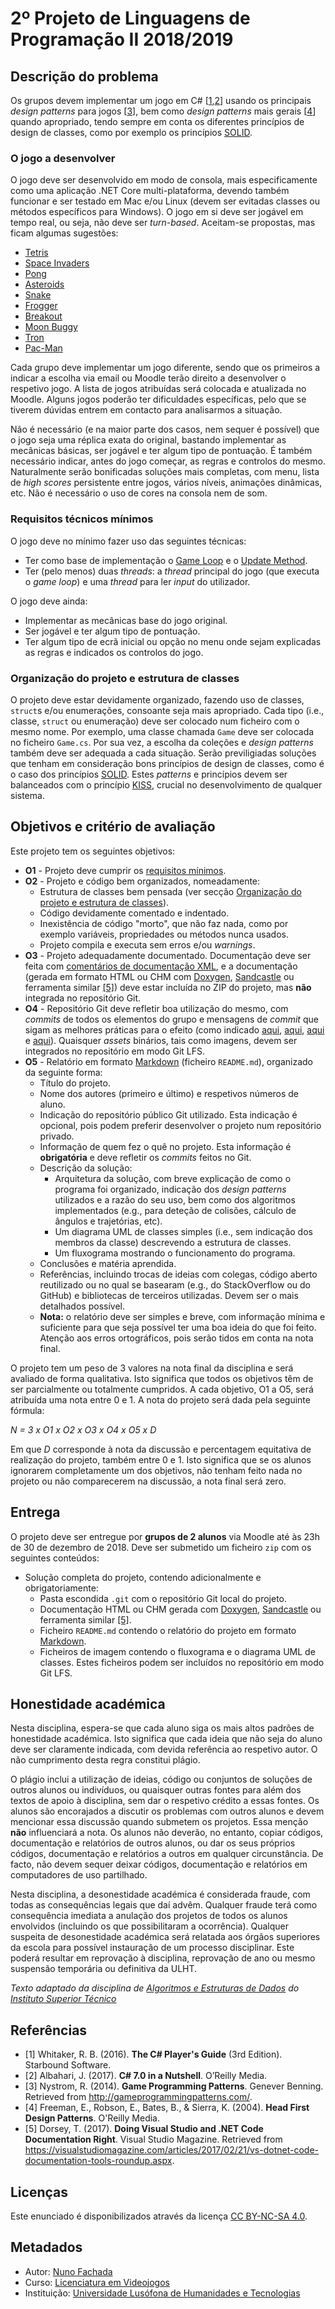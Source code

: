 <!--
2º Projeto de Linguagens de Programação II 2018/2019 (c) by Nuno Fachada

2º Projeto de Linguagens de Programação II 2018/2019 is licensed under a
Creative Commons Attribution-NonCommercial-ShareAlike 4.0 International License.

You should have received a copy of the license along with this
work. If not, see <http://creativecommons.org/licenses/by-nc-sa/4.0/>.
-->

# 2º Projeto de Linguagens de Programação II 2018/2019

## Descrição do problema

Os grupos devem implementar um jogo em C# \[[1][ref1],[2][ref2]\] usando os
principais *design patterns* para jogos \[[3][ref3]\], bem como *design
patterns* mais gerais \[[4][ref4]\] quando apropriado, tendo sempre em conta
os diferentes princípios de design de classes, como por exemplo os princípios
[SOLID][].

### O jogo a desenvolver

O jogo deve ser desenvolvido em modo de consola, mais especificamente como uma
aplicação .NET Core multi-plataforma, devendo também funcionar e ser testado em
Mac e/ou Linux (devem ser evitadas classes ou métodos específicos para Windows).
O jogo em si deve ser jogável em tempo real, ou seja, não deve ser *turn-based*.
Aceitam-se propostas, mas ficam algumas sugestões:

*   [Tetris][]
*   [Space Invaders][]
*   [Pong][]
*   [Asteroids][]
*   [Snake][]
*   [Frogger][]
*   [Breakout][]
*   [Moon Buggy][]
*   [Tron][]
*   [Pac-Man][]

Cada grupo deve implementar um jogo diferente, sendo que os primeiros a
indicar a escolha via email ou Moodle terão direito a desenvolver o respetivo
jogo. A lista de jogos atribuídas será colocada e atualizada no Moodle. Alguns
jogos poderão ter dificuldades específicas, pelo que se tiverem dúvidas entrem
em contacto para analisarmos a situação.

Não é necessário (e na maior parte dos casos, nem sequer é possível) que o jogo
seja uma réplica exata do original, bastando implementar as mecânicas básicas,
ser jogável e ter algum tipo de pontuação. É também necessário indicar, antes
do jogo começar, as regras e controlos do mesmo. Naturalmente serão bonificadas
soluções mais completas, com menu, lista de *high scores* persistente entre
jogos, vários níveis, animações dinâmicas, etc. Não é necessário o uso de cores
na consola nem de som.

<a name="reqmin"></a>

### Requisitos técnicos mínimos

O jogo deve no mínimo fazer uso das seguintes técnicas:

*   Ter como base de implementação o [Game Loop][] e o [Update Method][].
*   Ter (pelo menos) duas *threads*: a *thread* principal do jogo (que executa
    o *game loop*) e uma *thread* para ler *input* do utilizador.

O jogo deve ainda:

*   Implementar as mecânicas base do jogo original.
*   Ser jogável e ter algum tipo de pontuação.
*   Ter algum tipo de ecrã inicial ou opção no menu onde sejam explicadas as
    regras e indicados os controlos do jogo.

<a name="orgclasses"></a>

### Organização do projeto e estrutura de classes

O projeto deve estar devidamente organizado, fazendo uso de classes, `struct`s
e/ou enumerações, consoante seja mais apropriado. Cada tipo (i.e., classe,
`struct` ou enumeração) deve ser colocado num ficheiro com o mesmo nome. Por
exemplo, uma classe chamada `Game` deve ser colocada no ficheiro `Game.cs`. Por
sua vez, a escolha da coleções e *design patterns* também deve ser adequada a
cada situação. Serão previligiadas soluções que tenham em consideração bons
princípios de design de classes, como é o caso dos princípios [SOLID][]. Estes
*patterns* e princípios devem ser balanceados com o princípio [KISS][], crucial
no desenvolvimento de qualquer sistema.

<a name="objetivos"></a>

## Objetivos e critério de avaliação

Este projeto tem os seguintes objetivos:

*   **O1** - Projeto deve cumprir os [requisitos mínimos](#reqmin).
*   **O2** - Projeto e código bem organizados, nomeadamente:
    *   Estrutura de classes bem pensada (ver secção [Organização do projeto e
        estrutura de classes](#orgclasses)).
    *   Código devidamente comentado e indentado.
    *   Inexistência de código "morto", que não faz nada, como por exemplo
        variáveis, propriedades ou métodos nunca usados.
    *   Projeto compila e executa sem erros e/ou *warnings*.
*   **O3** - Projeto adequadamente documentado. Documentação deve ser feita com
    [comentários de documentação XML][XML], e a documentação (gerada em formato
    HTML ou CHM com [Doxygen][], [Sandcastle][] ou ferramenta similar
    [\[5\]][ref5]) deve estar incluída no ZIP do projeto, mas **não** integrada
    no repositório Git.
*   **O4** - Repositório Git deve refletir boa utilização do mesmo, com
    *commits* de todos os elementos do grupo e mensagens de *commit* que sigam
    as melhores práticas para o efeito (como indicado
    [aqui](https://chris.beams.io/posts/git-commit/),
    [aqui](https://gist.github.com/robertpainsi/b632364184e70900af4ab688decf6f53),
    [aqui](https://github.com/erlang/otp/wiki/writing-good-commit-messages) e
    [aqui](https://stackoverflow.com/questions/2290016/git-commit-messages-50-72-formatting)).
    Quaisquer *assets* binários, tais como imagens, devem ser integrados
    no repositório em modo Git LFS.
*   **O5** - Relatório em formato [Markdown][] (ficheiro `README.md`),
    organizado da seguinte forma:
    *   Título do projeto.
    *   Nome dos autores (primeiro e último) e respetivos números de aluno.
    *   Indicação do repositório público Git utilizado. Esta indicação é
        opcional, pois podem preferir desenvolver o projeto num repositório
        privado.
    *   Informação de quem fez o quê no projeto. Esta informação é
        **obrigatória** e deve refletir os *commits* feitos no Git.
    *   Descrição da solução:
        *   Arquitetura da solução, com breve explicação de como o programa foi
            organizado, indicação dos *design patterns* utilizados e a razão do
            seu uso, bem como dos algoritmos implementados (e.g., para deteção
            de colisões, cálculo de ângulos e trajetórias, etc).
        *   Um diagrama UML de classes simples (i.e., sem indicação dos
            membros da classe) descrevendo a estrutura de classes.
        *   Um fluxograma mostrando o funcionamento do programa.
    *   Conclusões e matéria aprendida.
    *   Referências, incluindo trocas de ideias com colegas, código aberto
        reutilizado ou no qual se basearam (e.g., do StackOverflow ou do GitHub)
        e bibliotecas de terceiros utilizadas. Devem ser o mais detalhados
        possível.
    *   **Nota:** o relatório deve ser simples e breve, com informação mínima e
        suficiente para que seja possível ter uma boa ideia do que foi feito.
        Atenção aos erros ortográficos, pois serão tidos em conta na nota
        final.

O projeto tem um peso de 3 valores na nota final da disciplina e será avaliado
de forma qualitativa. Isto significa que todos os objetivos têm de ser
parcialmente ou totalmente cumpridos. A cada objetivo, O1 a O5, será atribuída
uma nota entre 0 e 1. A nota do projeto será dada pela seguinte fórmula:

*N = 3 x O1 x O2 x O3 x O4 x O5 x D*

Em que *D* corresponde à nota da discussão e percentagem equitativa de
realização do projeto, também entre 0 e 1. Isto significa que se os alunos
ignorarem completamente um dos objetivos, não tenham feito nada no projeto ou
não comparecerem na discussão, a nota final será zero.

## Entrega

O projeto deve ser entregue por **grupos de 2 alunos** via Moodle até às 23h de
30 de dezembro de 2018. Deve ser submetido um ficheiro `zip` com os seguintes
conteúdos:

*   Solução completa do projeto, contendo adicionalmente e obrigatoriamente:
    *   Pasta escondida `.git` com o repositório Git local do projeto.
    *   Documentação HTML ou CHM gerada com [Doxygen][], [Sandcastle][] ou
        ferramenta similar [\[5\]][ref5].
    *   Ficheiro `README.md` contendo o relatório do projeto em formato
        [Markdown][].
    *   Ficheiros de imagem contendo o fluxograma e o diagrama UML de classes.
        Estes ficheiros podem ser incluídos no repositório em modo Git LFS.

## Honestidade académica

Nesta disciplina, espera-se que cada aluno siga os mais altos padrões de
honestidade académica. Isto significa que cada ideia que não seja do
aluno deve ser claramente indicada, com devida referência ao respetivo
autor. O não cumprimento desta regra constitui plágio.

O plágio inclui a utilização de ideias, código ou conjuntos de soluções
de outros alunos ou indivíduos, ou quaisquer outras fontes para além
dos textos de apoio à disciplina, sem dar o respetivo crédito a essas
fontes. Os alunos são encorajados a discutir os problemas com outros
alunos e devem mencionar essa discussão quando submetem os projetos.
Essa menção **não** influenciará a nota. Os alunos não deverão, no
entanto, copiar códigos, documentação e relatórios de outros alunos, ou dar os
seus próprios códigos, documentação e relatórios a outros em qualquer
circunstância. De facto, não devem sequer deixar códigos, documentação e
relatórios em computadores de uso partilhado.

Nesta disciplina, a desonestidade académica é considerada fraude, com
todas as consequências legais que daí advêm. Qualquer fraude terá como
consequência imediata a anulação dos projetos de todos os alunos envolvidos
(incluindo os que possibilitaram a ocorrência). Qualquer suspeita de
desonestidade académica será relatada aos órgãos superiores da escola
para possível instauração de um processo disciplinar. Este poderá
resultar em reprovação à disciplina, reprovação de ano ou mesmo suspensão
temporária ou definitiva da ULHT.

*Texto adaptado da disciplina de [Algoritmos e
Estruturas de Dados][aed] do [Instituto Superior Técnico][ist]*

## Referências

*   <a name="ref1">\[1\]</a> Whitaker, R. B. (2016). **The C# Player's Guide**
    (3rd Edition). Starbound Software.
*   <a name="ref2">\[2\]</a> Albahari, J. (2017). **C# 7.0 in a Nutshell**.
    O’Reilly Media.
*   <a name="ref3">\[3\]</a> Nystrom, R. (2014). **Game Programming Patterns**.
    Genever Benning. Retrieved from <http://gameprogrammingpatterns.com/>.
*   <a name="ref4">\[4\]</a> Freeman, E., Robson, E., Bates, B., & Sierra, K.
    (2004). **Head First Design Patterns**. O'Reilly Media.
*   <a name="ref5">\[5\]</a> Dorsey, T. (2017). **Doing Visual Studio and .NET
    Code Documentation Right**. Visual Studio Magazine. Retrieved from
    <https://visualstudiomagazine.com/articles/2017/02/21/vs-dotnet-code-documentation-tools-roundup.aspx>.

## Licenças

Este enunciado é disponibilizados através da licença [CC BY-NC-SA 4.0][].

## Metadados

*   Autor: [Nuno Fachada][]
*   Curso:  [Licenciatura em Videojogos][lamv]
*   Instituição: [Universidade Lusófona de Humanidades e Tecnologias][ULHT]

[ref1]:#ref1
[ref2]:#ref2
[ref3]:#ref3
[ref4]:#ref4
[ref5]:#ref5
[CC BY-NC-SA 4.0]:https://creativecommons.org/licenses/by-nc-sa/4.0/
[lamv]:https://www.ulusofona.pt/licenciatura/videojogos
[Nuno Fachada]:https://github.com/fakenmc
[ULHT]:https://www.ulusofona.pt/
[aed]:https://fenix.tecnico.ulisboa.pt/disciplinas/AED-2/2009-2010/2-semestre/honestidade-academica
[ist]:https://tecnico.ulisboa.pt/pt/
[Markdown]:https://guides.github.com/features/mastering-markdown/
[Doxygen]:https://www.stack.nl/~dimitri/doxygen/
[Sandcastle]:https://github.com/EWSoftware/SHFB
[KISS]:https://en.wikipedia.org/wiki/KISS_principle
[XML]:https://docs.microsoft.com/dotnet/csharp/codedoc
[SOLID]:https://en.wikipedia.org/wiki/SOLID
[Snake]:https://en.wikipedia.org/wiki/Snake_(video_game_genre)
[Frogger]:https://en.wikipedia.org/wiki/Frogger
[Breakout]:https://en.wikipedia.org/wiki/Breakout_(video_game)
[Moon buggy]:https://www.seehuhn.de/pages/moon-buggy
[Tron]:https://en.wikipedia.org/wiki/Tron_(video_game)
[Pac-Man]:https://en.wikipedia.org/wiki/Pac-Man
[Asteroids]:https://en.wikipedia.org/wiki/Asteroids_(video_game)
[Pong]:https://en.wikipedia.org/wiki/Pong
[Tetris]:https://en.wikipedia.org/wiki/Tetris
[Space Invaders]:https://en.wikipedia.org/wiki/Space_Invaders
[Game Loop]:http://gameprogrammingpatterns.com/game-loop.html
[Update Method]:http://gameprogrammingpatterns.com/update-method.html
